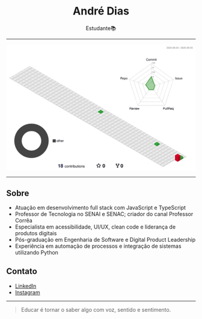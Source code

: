 <h1 align="center">André Dias</h1>

<p align="center">
  Estudante📚
</p>

---

![](./profile-3d-contrib/profile-gitblock.svg)

---

## Sobre

- Atuação em desenvolvimento full stack com JavaScript e TypeScript
- Professor de Tecnologia no SENAI e SENAC; criador do canal Professor Corrêa
- Especialista em acessibilidade, UI/UX, clean code e liderança de produtos digitais
- Pós-graduação em Engenharia de Software e Digital Product Leadership
- Experiência em automação de processos e integração de sistemas utilizando Python

## Contato

- [LinkedIn](https://www.linkedin.com/in/andrediass/)
- [Instagram](https://www.instagram.com/)

---

> Educar é tornar o saber algo com voz, sentido e sentimento.
